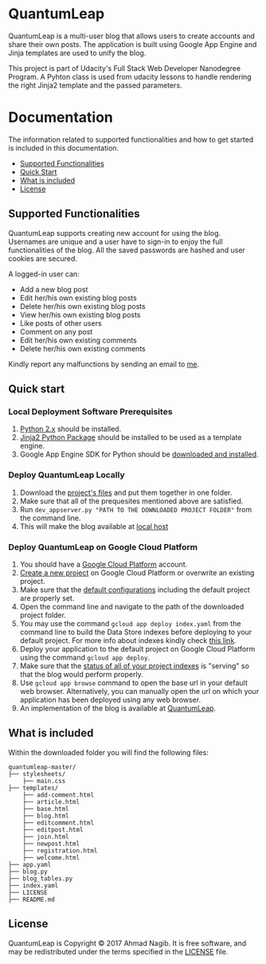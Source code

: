 # QuantumLeap

QuantumLeap is a multi-user blog that allows users to create accounts and share their own posts. The application is built using Google App Engine and Jinja templates are used to unify the blog. 

This project is part of Udacity's Full Stack Web Developer Nanodegree Program. A Pyhton class is used from udacity lessons to handle rendering the right Jinja2 template and the passed parameters.

# Documentation

The information related to supported functionalities and how to get started is included in this documentation.

- [Supported Functionalities](#supported-functionalities)
- [Quick Start](#quick-start)
- [What is included](#what-is-included)
- [License](#license)


## Supported Functionalities

QuantumLeap supports creating new account for using the blog. Usernames are unique and a user have to sign-in to enjoy the full functionalities of the blog. All the saved passwords are hashed and user cookies are secured.

A logged-in user can:

- Add a new blog post
- Edit her/his own existing blog posts
- Delete her/his own existing blog posts
- View her/his own existing blog posts
- Like posts of other users
- Comment on any post
- Edit her/his own existing comments
- Delete her/his own existing comments

Kindly report any malfunctions by sending an email to [me](mailto:ahmadnagib@fci-cu.edu.eg).

## Quick start

### Local Deployment Software Prerequisites 

1. [Python 2.x](https://www.python.org/downloads/) should be installed.
2. [Jinja2 Python Package](https://pypi.python.org/pypi/Jinja2) should be installed to be used as a template engine.
3. Google App Engine SDK for Python should be [downloaded and installed](http://cloud.google.com/appengine/docs/flexible/python/download).

### Deploy QuantumLeap Locally

1. Download the [project's files](https://github.com/ahmadnagib/QuantumLeap) and put them together in one folder.
2. Make sure that all of the prequesites mentioned above are satisfied.
3. Run `dev_appserver.py "PATH TO THE DOWNLOADED PROJECT FOLDER"` from the command line.
4. This will make the blog available at [local host](localhost:8080)

### Deploy QuantumLeap on Google Cloud Platform

1. You should have a [Google Cloud Platform](https://cloud.google.com) account.
2. [Create a new project](https://cloud.google.com/resource-manager/docs/creating-managing-projects) on Google Cloud Platform or overwrite an existing project.
3. Make sure that the [default configurations](https://cloud.google.com/sdk/gcloud/reference/config/set) including the default project are properly set.
4. Open the command line and navigate to the path of the downloaded project folder.
5. You may use the command `gcloud app deploy index.yaml` from the command line to build the Data Store indexes before deploying to your default project. For more info about indexes kindly check [this link](https://cloud.google.com/datastore/docs/concepts/indexes).
6. Deploy your application to the default project on Google Cloud Platform using the command `gcloud app deploy`.
7. Make sure that the [status of all of your project indexes](https://console.cloud.google.com/datastore/indexes) is "serving" so that the blog would perform properly.
8. Use `gcloud app browse` command to open the base url in your default web browser. Alternatively, you can manually open the url on which your application has been deployed using any web browser.
9. An implementation of the blog is available at [QuantumLeap](quantum-leap-blog.appspot.com/).

## What is included

Within the downloaded folder you will find the following files:

```
quantumleap-master/
├── stylesheets/
    ├── main.css
├── templates/
    ├── add-comment.html
    ├── article.html
    ├── base.html
    ├── blog.html
    ├── editcomment.html
    ├── editpost.html
    ├── join.html
    ├── newpost.html
    ├── registration.html
    ├── welcome.html
├── app.yaml
├── blog.py
├── blog_tables.py
├── index.yaml
├── LICENSE
├── README.md
```

## License

QuantumLeap is Copyright © 2017 Ahmad Nagib. It is free software, and may be redistributed under the terms specified in the [LICENSE](/LICENSE) file.
